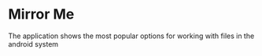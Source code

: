 # Mirror Me 
The application shows the most popular options for working with files in the android system



